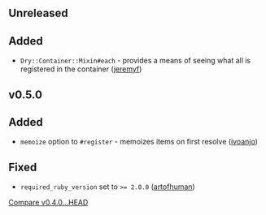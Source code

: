 ## Unreleased

## Added

* `Dry::Container::Mixin#each` - provides a means of seeing what all is registered in the container ([jeremyf](https://github.com/jeremyf))

## v0.5.0

## Added

* `memoize` option to `#register` - memoizes items on first resolve ([ivoanjo](https://github.com/ivoanjo))

## Fixed

* `required_ruby_version` set to `>= 2.0.0` ([artofhuman](https://github.com/artofhuman))

[Compare v0.4.0...HEAD](https://github.com/dry-rb/dry-container/compare/v0.4.0...v0.5.0)
